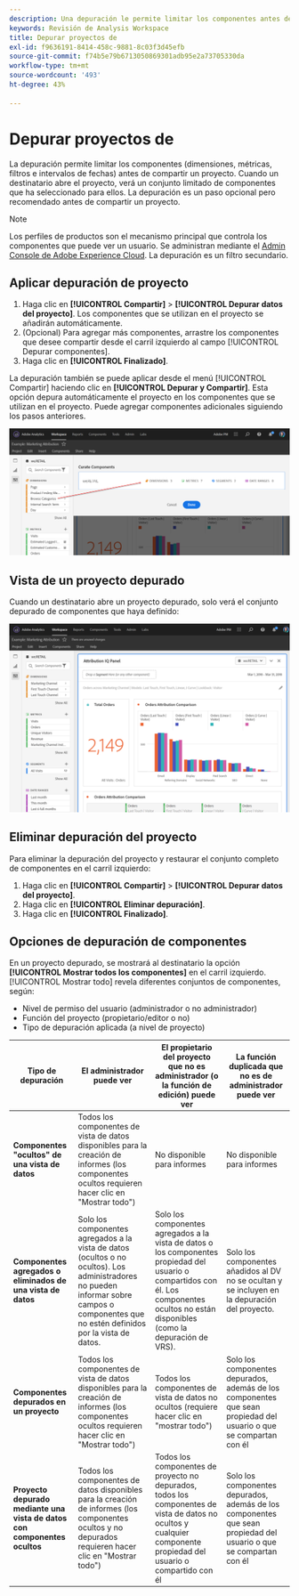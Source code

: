 ```yaml
---
description: Una depuración le permite limitar los componentes antes de compartir un proyecto.
keywords: Revisión de Analysis Workspace
title: Depurar proyectos de
exl-id: f9636191-8414-458c-9881-8c03f3d45efb
source-git-commit: f74b5e79b6713050869301adb95e2a73705330da
workflow-type: tm+mt
source-wordcount: '493'
ht-degree: 43%

---
```


# Depurar proyectos de

La depuración permite limitar los componentes (dimensiones, métricas, filtros e intervalos de fechas) antes de compartir un proyecto. Cuando un destinatario abre el proyecto, verá un conjunto limitado de componentes que ha seleccionado para ellos. La depuración es un paso opcional pero recomendado antes de compartir un proyecto.

>[!NOTE]
> Los perfiles de productos son el mecanismo principal que controla los componentes que puede ver un usuario. Se administran mediante el [Admin Console de Adobe Experience Cloud](https://experienceleague.adobe.com/docs/core-services/interface/manage-users-and-products/admin-getting-started.html). La depuración es un filtro secundario.

## Aplicar depuración de proyecto

1. Haga clic en **[!UICONTROL Compartir]** > **[!UICONTROL Depurar datos del proyecto]**.
Los componentes que se utilizan en el proyecto se añadirán automáticamente.
1. (Opcional) Para agregar más componentes, arrastre los componentes que desee compartir desde el carril izquierdo al campo [!UICONTROL Depurar componentes].
1. Haga clic en **[!UICONTROL Finalizado]**.

La depuración también se puede aplicar desde el menú [!UICONTROL Compartir] haciendo clic en **[!UICONTROL Depurar y Compartir]**. Esta opción depura automáticamente el proyecto en los componentes que se utilizan en el proyecto. Puede agregar componentes adicionales siguiendo los pasos anteriores.

![](assets/curation-field.png)

## Vista de un proyecto depurado

Cuando un destinatario abre un proyecto depurado, solo verá el conjunto depurado de componentes que haya definido:

![](assets/curate-project.png)

## Eliminar depuración del proyecto

Para eliminar la depuración del proyecto y restaurar el conjunto completo de componentes en el carril izquierdo:

1. Haga clic en **[!UICONTROL Compartir]** > **[!UICONTROL Depurar datos del proyecto]**.
1. Haga clic en **[!UICONTROL Eliminar depuración]**.
1. Haga clic en **[!UICONTROL Finalizado]**.

## Opciones de depuración de componentes

En un proyecto depurado, se mostrará al destinatario la opción **[!UICONTROL Mostrar todos los componentes]** en el carril izquierdo. [!UICONTROL Mostrar todo] revela diferentes conjuntos de componentes, según:

* Nivel de permiso del usuario (administrador o no administrador)
* Función del proyecto (propietario/editor o no)
* Tipo de depuración aplicada (a nivel de proyecto)

| Tipo de depuración | El administrador puede ver | El propietario del proyecto que no es administrador (o la función de edición) puede ver | La función duplicada que no es de administrador puede ver |
| --- | --- | --- | --- |
| **Componentes &quot;ocultos&quot; de una vista de datos** | Todos los componentes de vista de datos disponibles para la creación de informes (los componentes ocultos requieren hacer clic en &quot;Mostrar todo&quot;) | No disponible para informes | No disponible para informes |
| **Componentes agregados o eliminados de una vista de datos** | Solo los componentes agregados a la vista de datos (ocultos o no ocultos). Los administradores no pueden informar sobre campos o componentes que no estén definidos por la vista de datos. | Solo los componentes agregados a la vista de datos o los componentes propiedad del usuario o compartidos con él. Los componentes ocultos no están disponibles (como la depuración de VRS). | Solo los componentes añadidos al DV no se ocultan y se incluyen en la depuración del proyecto. |
| **Componentes depurados en un proyecto** | Todos los componentes de vista de datos disponibles para la creación de informes (los componentes ocultos requieren hacer clic en &quot;Mostrar todo&quot;) | Todos los componentes de vista de datos no ocultos (requiere hacer clic en &quot;mostrar todo&quot;) | Solo los componentes depurados, además de los componentes que sean propiedad del usuario o que se compartan con él |
| **Proyecto depurado mediante una vista de datos con componentes ocultos** | Todos los componentes de datos disponibles para la creación de informes (los componentes ocultos y no depurados requieren hacer clic en &quot;Mostrar todo&quot;) | Todos los componentes de proyecto no depurados, todos los componentes de vista de datos no ocultos y cualquier componente propiedad del usuario o compartido con él | Solo los componentes depurados, además de los componentes que sean propiedad del usuario o que se compartan con él |
